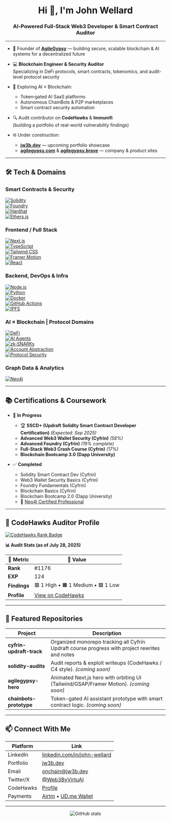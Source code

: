 <h1 align="center">Hi 👋, I'm John Wellard</h1>
<h3 align="center">AI‑Powered Full‑Stack Web3 Developer & Smart Contract Auditor</h3>

---

- 🚀 Founder of **[AgileGypsy](https://agilegypsy.com)** — building secure, scalable blockchain & AI systems for a decentralized future
- 💻 **Blockchain Engineer & Security Auditor**  
  Specializing in DeFi protocols, smart contracts, tokenomics, and audit-level protocol security

- 🧠 Exploring AI × Blockchain:  
  - Token‑gated AI SaaS platforms  
  - Autonomous ChainBots & P2P marketplaces  
  - Smart contract security automation

- 🔍 Audit contributor on **CodeHawks** & **Immunifi**  
  (building a portfolio of real-world vulnerability findings)

- 🌐 Under construction:  
  - **[jw3b.dev](https://jw3b.dev)** — upcoming portfolio showcase  
  - **[agilegypsy.com](https://agilegypsy.com)** & **[agilegypsy.brave](https://agilegypsy.brave)** — company & product sites

---

## 🛠️ Tech & Domains

### Smart Contracts & Security
[![Solidity](https://img.shields.io/badge/Solidity-363636?style=flat-square&logo=solidity&logoColor=white)]()  
[![Foundry](https://img.shields.io/badge/Foundry-000000?style=flat-square&logo=foundry&logoColor=white)]()  
[![Hardhat](https://img.shields.io/badge/Hardhat-F3C702?style=flat-square&logo=hardhat&logoColor=black)]()  
[![Ethers.js](https://img.shields.io/badge/Ethers.js-5C6BC0?style=flat-square&logo=ethers-dot-js&logoColor=white)]()

### Frontend / Full Stack
[![Next.js](https://img.shields.io/badge/Next.js-black?style=flat-square&logo=nextdotjs&logoColor=white)]()  
[![TypeScript](https://img.shields.io/badge/TypeScript-3178C6?style=flat-square&logo=typescript&logoColor=white)]()  
[![Tailwind CSS](https://img.shields.io/badge/Tailwind_CSS-38B2AC?style=flat-square&logo=tailwind-css&logoColor=white)]()  
[![Framer Motion](https://img.shields.io/badge/Framer_Motion-EF5C90?style=flat-square&logo=framer&logoColor=white)]()  
[![React](https://img.shields.io/badge/React-61DAFB?style=flat-square&logo=react&logoColor=black)]()

### Backend, DevOps & Infra
[![Node.js](https://img.shields.io/badge/Node.js-339933?style=flat-square&logo=nodedotjs&logoColor=white)]()  
[![Python](https://img.shields.io/badge/Python-3776AB?style=flat-square&logo=python&logoColor=white)]()  
[![Docker](https://img.shields.io/badge/Docker-2496ED?style=flat-square&logo=docker&logoColor=white)]()  
[![GitHub Actions](https://img.shields.io/badge/GitHub_Actions-2088FF?style=flat-square&logo=github-actions&logoColor=white)]()  
[![IPFS](https://img.shields.io/badge/IPFS-65C2CB?style=flat-square&logo=ipfs&logoColor=white)]()

### AI × Blockchain | Protocol Domains
[![DeFi](https://img.shields.io/badge/DeFi-000000?style=flat-square&logo=Uniswap&logoColor=pink)]()  
[![AI Agents](https://img.shields.io/badge/AI_Agents-ff5c5c?style=flat-square&logo=openai&logoColor=white)]()  
[![zk‑SNARKs](https://img.shields.io/badge/zk--SNARKs-purple?style=flat-square)]()  
[![Account Abstraction](https://img.shields.io/badge/Account_Abstraction-black?style=flat-square&logo=ethereum&logoColor=white)]()  
[![Protocol Security](https://img.shields.io/badge/Protocol_Security-red?style=flat-square)]()

### Graph Data & Analytics
[![Neo4j](https://img.shields.io/badge/Neo4j-008CC1?style=flat-square&logo=neo4j&logoColor=white)]()

---

## 📚 Certifications & Coursework

- 🚀 **In Progress**  
  - 🏆 **SSCD+ (Updraft Solidity Smart Contract Developer Certification)** _(Expected: Sep 2025)_  
  - **Advanced Web3 Wallet Security (Cyfrin)** *(58%)*  
  - **Advanced Foundry (Cyfrin)** *(19% complete)*  
  - **Full‑Stack Web3 Crash Course (Cyfrin)** *(17%)*  
  - **Blockchain Bootcamp 3.0 (Dapp University)**  

- ✅ **Completed**  
  - Solidity Smart Contract Dev (Cyfrin)  
  - Web3 Wallet Security Basics (Cyfrin)  
  - Foundry Fundamentals (Cyfrin)  
  - Blockchain Basics (Cyfrin)  
  - Blockchain Bootcamp 2.0 (Dapp University)
  - 🧠 [Neo4j Certified Professional](https://graphacademy.neo4j.com/c/e235aec4-a1e6-4bab-ad1b-2777f199d60c/)
   
---

## 🦅 CodeHawks Auditor Profile

<a href="https://codehawks.cyfrin.io">
  <img src="https://img.shields.io/badge/CodeHawks-Rank%20%231176-blue?style=for-the-badge" alt="CodeHawks Rank Badge"/>
</a>

**📊 Audit Stats (as of July 28, 2025)**

| 🧠 Metric      | 🔎 Value                         |
|---------------|----------------------------------|
| **Rank**      | #1176                            |
| **EXP**       | 124                              |
| **Findings**  | 🟥 1 High • 🟧 1 Medium • 🟩 1 Low |
| **Profile**   | [View on CodeHawks](https://codehawks.cyfrin.io) |

---

## 💼 Featured Repositories

| Project | Description |
|--------|-------------|
| **cyfrin-updraft-track** | Organized monorepo tracking all Cyfrin Updraft course progress with project rewrites and notes |
| **solidity-audits** | Audit reports & exploit writeups (CodeHawks / C4 style). *(coming soon)* |
| **agilegypsy-hero** | Animated Next.js hero with orbiting UI (Tailwind/GSAP/Framer Motion). *(coming soon)* |
| **chainbots-prototype** | Token-gated AI assistant prototype with smart contract logic. *(coming soon)* |

---

## 📫 Connect With Me  
| Platform | Link |
|----------|------|
| LinkedIn | [linkedin.com/in/john-wellard](https://www.linkedin.com/in/john-wellard/) |
| Portfolio | [jw3b.dev](https://jw3b.dev) |
| Email | onchain@jw3b.dev |
| Twitter/X | [@Web3ByVirtuAI](https://twitter.com/web3byvirtuAi) |
| CodeHawks | [Profile](https://codehawks.cyfrin.io) |
| Payments | [Airtm](https://airtm.me/agilegypsy_) • [UD.me Wallet](https://ud.me/jw3b.brave) |

---

<div align="center">
  <img src="https://github-readme-stats.vercel.app/api?username=Web3ByVirtuAI&amp;show_icons=true&amp;theme=radical" alt="GitHub stats"/>
</div>
